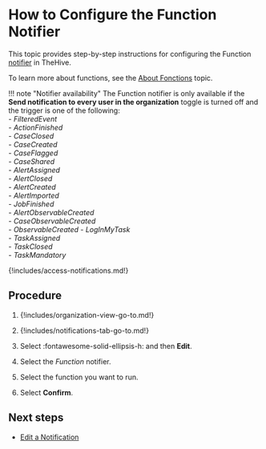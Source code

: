 # How to Configure the Function Notifier

This topic provides step-by-step instructions for configuring the Function [notifier](../about-notifications.md#notifiers) in TheHive.

To learn more about functions, see the [About Fonctions](../../manage-functions/about-functions.md) topic.

!!! note "Notifier availability"
    The Function notifier is only available if the **Send notification to every user in the organization** toggle is turned off and the trigger is one of the following:  
    - *FilteredEvent*  
    - *ActionFinished*  
    - *CaseClosed*  
    - *CaseCreated*  
    - *CaseFlagged*  
    - *CaseShared*  
    - *AlertAssigned*  
    - *AlertClosed*  
    - *AlertCreated*  
    - *AlertImported*  
    - *JobFinished*  
    - *AlertObservableCreated*  
    - *CaseObservableCreated*  
    - *ObservableCreated* 
    - *LogInMyTask*  
    - *TaskAssigned*  
    - *TaskClosed*  
    - *TaskMandatory*

{!includes/access-notifications.md!}

## Procedure

1. {!includes/organization-view-go-to.md!}

2. {!includes/notifications-tab-go-to.md!}

3. Select :fontawesome-solid-ellipsis-h: and then **Edit**.

4. Select the *Function* notifier.

5. Select the function you want to run.

6. Select **Confirm**.

## Next steps

* [Edit a Notification](../edit-a-notification.md)